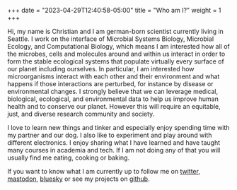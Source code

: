 +++
date = "2023-04-29T12:40:58-05:00"
title = "Who am I?"
weight = 1
+++

Hi, my name is Christian and I am german-born scientist currently living in Seattle. I work on the interface
of Microbial Systems Biology, Microbial Ecology, and Computational Biology, which means I am interested how
all of the microbes, cells and molecules around and within us interact in order to form the stable ecological systems
that populate virtually every surface of our planet including ourselves. In particular, I am interested how microorganisms
interact with each other and their environment and what happens if those interactions are perturbed, for instance by
disease or environmental changes. I strongly believe that we can leverage medical, biological, ecological, and environmental data to help
us improve human health and to conserve our planet. However this will require an equitable, just, and diverse research community and society.

I love to learn new things and tinker and especially enjoy spending time with my partner and our dog. I also like to experiment and play around with different electronics. I enjoy sharing what I have learned and have taught many courses in academia and tech. If I am not doing any of that you will usually find me eating, cooking or baking.

If you want to know what I am currently up to follow me on [twitter](https://twitter.com/thaasophobia),
[mastodon](https://mstdn.science/@thaasophobia), [bluesky](https://bsky.app/profile/cdiener.com)
or see my projects on [github](https://github.com/cdiener).
